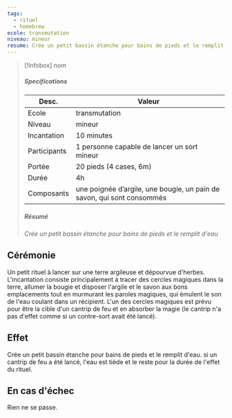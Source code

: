 ```yaml
---
tags:
  - rituel
  - homebrew
ecole: transmutation
niveau: mineur
resume: Crée un petit bassin étanche pour bains de pieds et le remplit d'eau
---
```



> [!Infobox] nom
> ##### Specifications
> | Desc. | Valeur |
> | --- | --- |
> | Ecole | transmutation |
> | Niveau | mineur |
> | Incantation | 10 minutes |
> | Participants | 1 personne capable de lancer un sort mineur |
> | Portée | 20 pieds (4 cases, 6m) |
> | Durée | 4h |
> | Composants | une poignée d’argile, une bougie, un pain de savon, qui sont consommés |
> ##### Résumé
> *Crée un petit bassin étanche pour bains de pieds et le remplit d'eau*

## Cérémonie
Un petit rituel à lancer sur une terre argileuse et dépourvue d'herbes. L'incantation consiste principalement à tracer des cercles magiques dans la terre, allumer la bougie et disposer l'argile et le savon aux bons emplacements tout en murmurant les paroles magiques, qui émulent le son de l'eau coulant dans un récipient. L'un des cercles magiques est prévu pour être la cible d'un cantrip de feu et en absorber la magie (le cantrip n'a pas d'effet comme si un contre-sort avait été lancé).

## Effet
Crée un petit bassin étanche pour bains de pieds et le remplit d'eau. si un cantrip de feu a été lancé, l'eau est tiède et le reste pour la durée de l'effet du rituel.

## En cas d'échec
Rien ne se passe.
